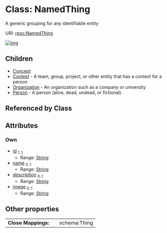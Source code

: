 
# Class: NamedThing


A generic grouping for any identifiable entity

URI: [rpoc:NamedThing](https://pub.tech/schema/rpoc/NamedThing)


[![img](https://yuml.me/diagram/nofunky;dir:TB/class/[Person],[Organization],[NamedThing&#124;id:string;name:string%20%3F;description:string%20%3F;image:string%20%3F]^-[Person],[NamedThing]^-[Organization],[NamedThing]^-[Context],[NamedThing]^-[Concept],[Context],[Concept])](https://yuml.me/diagram/nofunky;dir:TB/class/[Person],[Organization],[NamedThing&#124;id:string;name:string%20%3F;description:string%20%3F;image:string%20%3F]^-[Person],[NamedThing]^-[Organization],[NamedThing]^-[Context],[NamedThing]^-[Concept],[Context],[Concept])

## Children

 * [Concept](Concept.md)
 * [Context](Context.md) - A team, group, project, or other entity that has a context for a person
 * [Organization](Organization.md) - An organization such as a company or university
 * [Person](Person.md) - A person (alive, dead, undead, or fictional).

## Referenced by Class


## Attributes


### Own

 * [id](id.md)  <sub>1..1</sub>
     * Range: [String](types/String.md)
 * [name](name.md)  <sub>0..1</sub>
     * Range: [String](types/String.md)
 * [description](description.md)  <sub>0..1</sub>
     * Range: [String](types/String.md)
 * [image](image.md)  <sub>0..1</sub>
     * Range: [String](types/String.md)

## Other properties

|  |  |  |
| --- | --- | --- |
| **Close Mappings:** | | schema:Thing |

